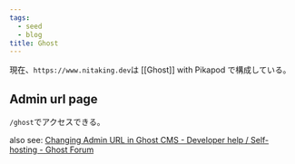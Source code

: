 ```yaml
---
tags:
  - seed
  - blog
title: Ghost
---
```

現在、`https://www.nitaking.dev`は [[Ghost]] with Pikapod で構成している。

## Admin url page
`/ghost`でアクセスできる。

also see: [Changing Admin URL in Ghost CMS - Developer help / Self-hosting - Ghost Forum](https://forum.ghost.org/t/changing-admin-url-in-ghost-cms/43103)
